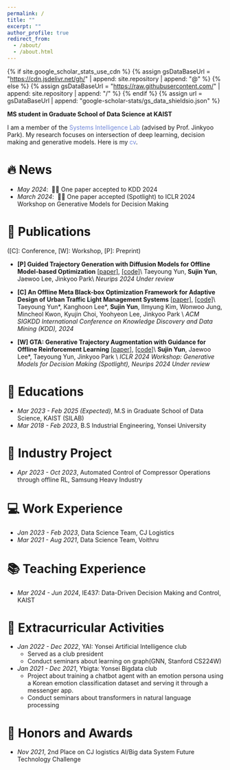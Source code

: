 ```yaml
---
permalink: /
title: ""
excerpt: ""
author_profile: true
redirect_from: 
  - /about/
  - /about.html
---
```


{% if site.google_scholar_stats_use_cdn %}
{% assign gsDataBaseUrl = "https://cdn.jsdelivr.net/gh/" | append: site.repository | append: "@" %}
{% else %}
{% assign gsDataBaseUrl = "https://raw.githubusercontent.com/" | append: site.repository | append: "/" %}
{% endif %}
{% assign url = gsDataBaseUrl | append: "google-scholar-stats/gs_data_shieldsio.json" %}

<span class='anchor' id='about-me'></span>

**MS student in Graduate School of Data Science at KAIST**

I am a member of the <a href="http://silab.kaist.ac.kr/" style="color: #7289da; text-decoration: none;">Systems Intelligence Lab</a> (advised by Prof. Jinkyoo Park). My research focuses on intersection of deep learning, decision making and generative models. Here is my <a href="https://sujinyun999.github.io/assets/cv.pdf" class="link-in-list" style="color: #7289da; text-decoration: none;"> cv</a>.


# 🔥 News
- *May 2024*: &nbsp;🎉🎉 One paper accepted to KDD 2024
- *March 2024*: &nbsp;🎉🎉 One paper accepted (Spotlight) to ICLR 2024 Workshop on Generative Models for Decision Making

# 📝 Publications 
([C]: Conference, [W]: Workshop, [P]: Preprint)
<!-- # [J]: Journal, -->

- **[P] Guided Trajectory Generation with Diffusion Models for Offline Model-based Optimization** [[paper]](https://arxiv.org/abs/2407.01624), [[code]](https://github.com/dbsxodud-11/GTG)\\
 Taeyoung Yun, **Sujin Yun**, Jaewoo Lee, Jinkyoo Park\\
*Neurips 2024 Under review*

- **[C] An Offline Meta Black-box Optimization Framework for Adaptive Design of Urban Traffic Light Management Systems** [[paper]](https://arxiv.org/abs/2408.07327), [[code]](https://github.com/dbsxodud-11/offline_meta_bbo)\\
Taeyoung Yun\*, Kanghoon Lee\*, **Sujin Yun**,  Ilmyung Kim, Wonwoo Jung, Mincheol Kwon, Kyujin Choi, Yoohyeon Lee, Jinkyoo Park \\
*ACM SIGKDD International Conference on Knowledge Discovery and Data Mining (KDD), 2024*

- **[W] GTA: Generative Trajectory Augmentation with Guidance for Offline Reinforcement Learning** [[paper]](https://arxiv.org/abs/2405.16907), [[code]](https://github.com/Jaewoopudding/GTA)\\
**Sujin Yun**, Jaewoo Lee\*, Taeyoung Yun, Jinkyoo Park \\
*ICLR 2024 Workshop: Generative Models for Decision Making (Spotlight), Neurips 2024 Under review*


# 📖 Educations
- *Mar 2023 - Feb 2025 (Expected)*, M.S in Graduate School of Data Science, KAIST (SILAB)
- *Mar 2018 - Feb 2023*, B.S Industrial Engineering, Yonsei University

  
# 🧰 Industry Project
- *Apr 2023 - Oct 2023*, Automated Control of Compressor Operations through offline RL, Samsung Heavy Industry

  
# 💻 Work Experience
- *Jan 2023 - Feb 2023*, Data Science Team, CJ Logistics
- *Mar 2021 - Aug 2021*, Data Science Team, Voithru

  
# 📚 Teaching Experience
- *Mar 2024 - Jun 2024*, IE437: Data-Driven Decision Making and Control, KAIST


# 🤸 Extracurricular Activities
- *Jan 2022 - Dec 2022*, YAI: Yonsei Artificial Intelligence club
  - Served as a club president
  - Conduct seminars about learning on graph(GNN, Stanford CS224W)
- *Jan 2021 - Dec 2021*, Ybigta: Yonsei Bigdata club
  - Project about training a chatbot agent with an emotion persona using a Korean emotion classification dataset and serving it through a messenger app.
  - Conduct seminars about transformers in natural language processing

# 🏅 Honors and Awards
- *Nov 2021*, 2nd Place on CJ logistics AI/Big data System Future Technology Challenge


<!-- # 💬 Invited Talks
- *2021.06*, Lorem ipsum dolor sit amet, consectetur adipiscing elit. Vivamus ornare aliquet ipsum, ac tempus justo dapibus sit amet. 
- *2021.03*, Lorem ipsum dolor sit amet, consectetur adipiscing elit. Vivamus ornare aliquet ipsum, ac tempus justo dapibus sit amet.  \| [\[video\]](https://github.com/) -->

